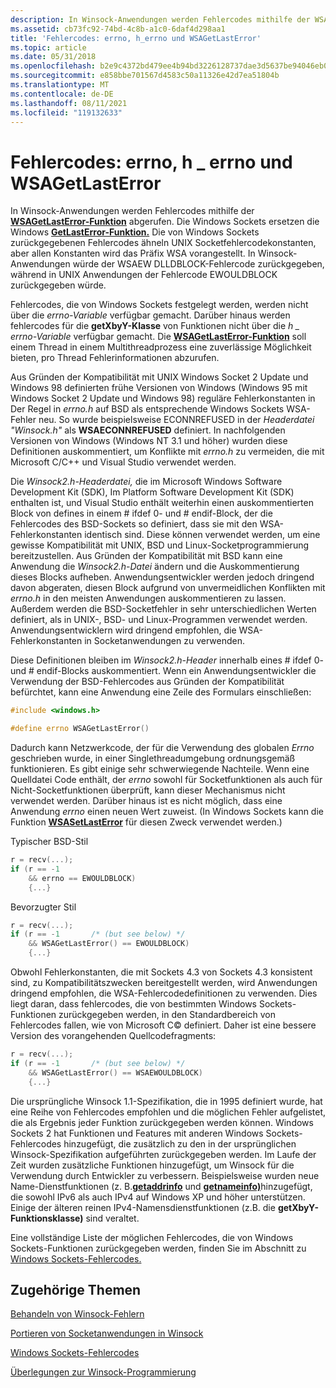 ```yaml
---
description: In Winsock-Anwendungen werden Fehlercodes mithilfe der WSAGetLastError-Funktion abgerufen, wobei die Windows Sockets die Windows GetLastError-Funktion ersetzen.
ms.assetid: cb73fc92-74bd-4c8b-a1c0-6daf4d298aa1
title: 'Fehlercodes: errno, h_errno und WSAGetLastError'
ms.topic: article
ms.date: 05/31/2018
ms.openlocfilehash: b2e9c4372bd479ee4b94bd3226128737dae3d5637be94046eb013716590ac285
ms.sourcegitcommit: e858bbe701567d4583c50a11326e42d7ea51804b
ms.translationtype: MT
ms.contentlocale: de-DE
ms.lasthandoff: 08/11/2021
ms.locfileid: "119132633"
---
```

# <a name="error-codes---errno-h_errno-and-wsagetlasterror"></a>Fehlercodes: errno, h \_ errno und WSAGetLastError

In Winsock-Anwendungen werden Fehlercodes mithilfe der [**WSAGetLastError-Funktion**](/windows/desktop/api/winsock/nf-winsock-wsagetlasterror) abgerufen. Die Windows Sockets ersetzen die Windows [**GetLastError-Funktion.**](/windows/win32/api/errhandlingapi/nf-errhandlingapi-getlasterror) Die von Windows Sockets zurückgegebenen Fehlercodes ähneln UNIX Socketfehlercodekonstanten, aber allen Konstanten wird das Präfix WSA vorangestellt. In Winsock-Anwendungen würde der WSAEW DLLDBLOCK-Fehlercode zurückgegeben, während in UNIX Anwendungen der Fehlercode EWOULDBLOCK zurückgegeben würde.

Fehlercodes, die von Windows Sockets festgelegt werden, werden nicht über die *errno-Variable* verfügbar gemacht. Darüber hinaus werden fehlercodes für die **getXbyY-Klasse** von Funktionen nicht über die *h \_ errno-Variable* verfügbar gemacht. Die [**WSAGetLastError-Funktion**](/windows/desktop/api/winsock/nf-winsock-wsagetlasterror) soll einem Thread in einem Multithreadprozess eine zuverlässige Möglichkeit bieten, pro Thread Fehlerinformationen abzurufen.

Aus Gründen der Kompatibilität mit UNIX Windows Socket 2 Update und Windows 98 definierten frühe Versionen von Windows (Windows 95 mit Windows Socket 2 Update und Windows 98) reguläre Fehlerkonstanten in Der Regel in *errno.h* auf BSD als entsprechende Windows Sockets WSA-Fehler neu. So wurde beispielsweise ECONNREFUSED in der *Headerdatei "Winsock.h"* als **WSAECONNREFUSED** definiert. In nachfolgenden Versionen von Windows (Windows NT 3.1 und höher) wurden diese Definitionen auskommentiert, um Konflikte mit *errno.h* zu vermeiden, die mit Microsoft C/C++ und Visual Studio verwendet werden.

Die *Winsock2.h-Headerdatei,* die im Microsoft Windows Software Development Kit (SDK), Im Platform Software Development Kit (SDK) enthalten ist, und Visual Studio enthält weiterhin einen auskommentierten Block von defines in einem \# ifdef 0- und \# endif-Block, der die Fehlercodes des BSD-Sockets so definiert, dass sie mit den WSA-Fehlerkonstanten identisch sind. Diese können verwendet werden, um eine gewisse Kompatibilität mit UNIX, BSD und Linux-Socketprogrammierung bereitzustellen. Aus Gründen der Kompatibilität mit BSD kann eine Anwendung die *Winsock2.h-Datei* ändern und die Auskommentierung dieses Blocks aufheben. Anwendungsentwickler werden jedoch dringend davon abgeraten, diesen Block aufgrund von unvermeidlichen Konflikten mit *errno.h* in den meisten Anwendungen auskommentieren zu lassen. Außerdem werden die BSD-Socketfehler in sehr unterschiedlichen Werten definiert, als in UNIX-, BSD- und Linux-Programmen verwendet werden. Anwendungsentwicklern wird dringend empfohlen, die WSA-Fehlerkonstanten in Socketanwendungen zu verwenden.

Diese Definitionen bleiben im *Winsock2.h-Header* innerhalb eines \# ifdef 0- und \# endif-Blocks auskommentiert. Wenn ein Anwendungsentwickler die Verwendung der BSD-Fehlercodes aus Gründen der Kompatibilität befürchtet, kann eine Anwendung eine Zeile des Formulars einschließen:


```C++
#include <windows.h>

#define errno WSAGetLastError()
```



Dadurch kann Netzwerkcode, der für die Verwendung des globalen *Errno* geschrieben wurde, in einer Singlethreadumgebung ordnungsgemäß funktionieren. Es gibt einige sehr schwerwiegende Nachteile. Wenn eine Quelldatei Code enthält, der *errno* sowohl für Socketfunktionen als auch für Nicht-Socketfunktionen überprüft, kann dieser Mechanismus nicht verwendet werden. Darüber hinaus ist es nicht möglich, dass eine Anwendung *errno* einen neuen Wert zuweist. (In Windows Sockets kann die Funktion [**WSASetLastError**](/windows/desktop/api/winsock/nf-winsock-wsasetlasterror) für diesen Zweck verwendet werden.)

Typischer BSD-Stil


```C++
r = recv(...);
if (r == -1
    && errno == EWOULDBLOCK)
    {...}
```



Bevorzugter Stil


```C++
r = recv(...);
if (r == -1       /* (but see below) */
    && WSAGetLastError() == EWOULDBLOCK)
    {...}
```



Obwohl Fehlerkonstanten, die mit Sockets 4.3 von Sockets 4.3 konsistent sind, zu Kompatibilitätszwecken bereitgestellt werden, wird Anwendungen dringend empfohlen, die WSA-Fehlercodedefinitionen zu verwenden. Dies liegt daran, dass fehlercodes, die von bestimmten Windows Sockets-Funktionen zurückgegeben werden, in den Standardbereich von Fehlercodes fallen, wie von Microsoft C© definiert. Daher ist eine bessere Version des vorangehenden Quellcodefragments:


```C++
r = recv(...);
if (r == -1       /* (but see below) */
    && WSAGetLastError() == WSAEWOULDBLOCK)
    {...}
```



Die ursprüngliche Winsock 1.1-Spezifikation, die in 1995 definiert wurde, hat eine Reihe von Fehlercodes empfohlen und die möglichen Fehler aufgelistet, die als Ergebnis jeder Funktion zurückgegeben werden können. Windows Sockets 2 hat Funktionen und Features mit anderen Windows Sockets-Fehlercodes hinzugefügt, die zusätzlich zu den in der ursprünglichen Winsock-Spezifikation aufgeführten zurückgegeben werden. Im Laufe der Zeit wurden zusätzliche Funktionen hinzugefügt, um Winsock für die Verwendung durch Entwickler zu verbessern. Beispielsweise wurden neue Name-Dienstfunktionen (z. B.[**getaddrinfo**](/windows/desktop/api/Ws2tcpip/nf-ws2tcpip-getaddrinfo) und [**getnameinfo)**](/windows/desktop/api/Ws2tcpip/nf-ws2tcpip-getnameinfo)hinzugefügt, die sowohl IPv6 als auch IPv4 auf Windows XP und höher unterstützen. Einige der älteren reinen IPv4-Namensdienstfunktionen (z.B. die **getXbyY-Funktionsklasse)** sind veraltet.

Eine vollständige Liste der möglichen Fehlercodes, die von Windows Sockets-Funktionen zurückgegeben werden, finden Sie im Abschnitt zu [Windows Sockets-Fehlercodes.](windows-sockets-error-codes-2.md)

## <a name="related-topics"></a>Zugehörige Themen

<dl> <dt>

[Behandeln von Winsock-Fehlern](handling-winsock-errors.md)
</dt> <dt>

[Portieren von Socketanwendungen in Winsock](porting-socket-applications-to-winsock.md)
</dt> <dt>

[Windows Sockets-Fehlercodes](windows-sockets-error-codes-2.md)
</dt> <dt>

[Überlegungen zur Winsock-Programmierung](winsock-programming-considerations.md)
</dt> </dl>

 

 
